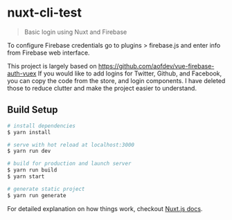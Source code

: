 # nuxt-cli-test

> Basic login using Nuxt and Firebase

To configure Firebase credentials go to plugins > firebase.js and enter info from Firebase web interface.

This project is largely based on https://github.com/aofdev/vue-firebase-auth-vuex
If you would like to add logins for Twitter, Github, and Facebook, you can copy the code from the store, and login components.
I have deleted those to reduce clutter and make the project easier to understand.

## Build Setup

``` bash
# install dependencies
$ yarn install

# serve with hot reload at localhost:3000
$ yarn run dev

# build for production and launch server
$ yarn run build
$ yarn start

# generate static project
$ yarn run generate
```

For detailed explanation on how things work, checkout [Nuxt.js docs](https://nuxtjs.org).
